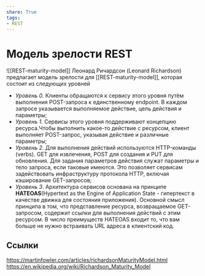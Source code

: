 ```yaml
---
share: True
tags: 
- REST
---
```

# Модель зрелости REST
![[REST-maturity-model]]
Леонард Ричардсон (Leonard Richardson) предлагает модель зрелости для [[REST-maturity-model]], которая состоит из следующих уровней
+ *Уровень 0.* Клиенты обращаются к сервису этого уровня путём выполнения POST-запроса к единственному endpoint. В каждом запросе указывается выполняемое действие, цель действия и параметры;
+ *Уровень 1.* Сервисы этого уровня поддерживают концепцию ресурса.Чтобы выполнить какое-то действие с ресурсом, клиент выполняет POST-запрос, указывая действие и различные параметры;
+ *Уровень 2.* Для выполнения действий используются  HTTP-команды (verbs). GET для извлечения, POST для создания и PUT для обновления. Для задания параметров действия служат параметры и тело запроса, если таковые имеются. Это позволяет сервисам задействовать инфраструктуру протокола HTTP, включая кэширование GET-запросов;
+ *Уровень 3*. Архитектура сервисов основана на принципе **HATEOAS**(Hypertext as the Engine of Application State - гипертекст в качестве движка для состояния приложения). Основной смысл принципа в том, что представление ресурса, возвращаемое GET-запросом, содержит ссылки для выполнения действий с этим ресурсом. В число преимуществ HATEOAS входит то, что вам больше не нужно встраивать URL адреса в клиентский код.

## Ссылки
https://martinfowler.com/articles/richardsonMaturityModel.html
https://en.wikipedia.org/wiki/Richardson_Maturity_Model